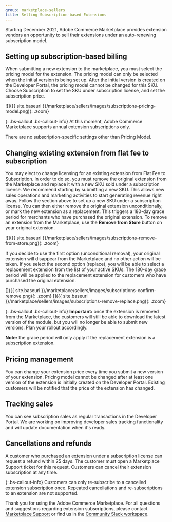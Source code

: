 ```yaml
---
group: marketplace-sellers
title: Selling Subscription-based Extensions
---
```


Starting December 2021, Adobe Commerce Marketplace provides extension vendors an opportunity to sell their extensions under an auto-renewing subscription model.

## Setting up subscription-based billing

When submitting a new extension to the marketplace, you must select the pricing model for the extension. The pricing model can only be selected when the initial version is being set up. After the initial version is created on the Developer Portal, the pricing model cannot be changed for this SKU. Choose Subscription to set the SKU under subscription license, and set the subscription price.

![]({{ site.baseurl }}/marketplace/sellers/images/subscriptions-pricing-model.png){: .zoom}

{: .bs-callout .bs-callout-info}
At this moment, Adobe Commerce Marketplace supports annual extension subscriptions only.

There are no subscription-specific settings other than Pricing Model.

## Changing existing extension from flat fee to subscription

You may elect to change licensing for an existing extension from Flat Fee to Subscription. In order to do so, you must remove the original extension from the Marketplace and replace it with a new SKU sold under a subscription license.
We recommend starting by submitting a new SKU. This allows new sales operations and marketing activities to start generating revenue right away. Follow the section above to set up a new SKU under a subscription license.
You can then either remove the original extension unconditionally, or mark the new extension as a replacement. This triggers a 180-day grace period for merchants who have purchased the original extension.
To remove an extension from the Marketplace, use the **Remove from Store** button on your original extension.

![]({{ site.baseurl }}/marketplace/sellers/images/subscriptions-remove-from-store.png){: .zoom}

If you decide to use the first option (unconditional removal), your original extension will disappear from the Marketplace and no other action will be taken.
If you select the second option (replace), you will be able to select a replacement extension from the list of your active SKUs. The 180-day grace period will be applied to the replacement extension for customers who have purchased the original extension.

[]({{ site.baseurl }}/marketplace/sellers/images/subscriptions-confirm-remove.png){: .zoom}
[]({{ site.baseurl }}/marketplace/sellers/images/subscriptions-remove-replace.png){: .zoom}

{: .bs-callout .bs-callout-info}
**Important:** once the extension is removed from the Marketplace, the customers will still be able to download the latest version of the module, but you will no longer be able to submit new versions. Plan your rollout accordingly.

**Note:** the grace period will only apply if the replacement extension is a subscription extension.

## Pricing management
You can change your extension price every time you submit a new version of your extension.
Pricing model cannot be changed after at least one version of the extension is initially created on the Developer Portal.
Existing customers will be notified that the price of the extension has changed.

## Tracking sales

You can see subscription sales as regular transactions in the Developer Portal. We are working on improving developer sales tracking functionality and will update documentation when it's ready.

## Cancellations and refunds

A customer who purchased an extension under a subscription license can request a refund within 25 days. The customer must open a Marketplace Support ticket for this request.
Customers can cancel their extension subscription at any time.

{:.bs-callout-info}
Customers can only re-subscribe to a cancelled extension subscription once. Repeated cancellations and re-subscriptions to an extension are not supported.

Thank you for using the Adobe Commerce Marketplace. For all questions and suggestions regarding extension subscriptions, please contact [Marketplace Support](https://marketplacesupport.magento.com) or find us in the [Community Slack workspace](https://opensource.magento.com/slack).